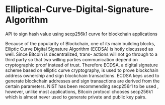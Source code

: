 # Elliptical-Curve-Digital-Signature-Algorithm
API to sign hash value using secp256k1 curve for blockchain applications

Because of the popularity of Blockchain, one of its main building blocks, Elliptic Curve Digital Signature Algorithm (ECDSA) is hotly discussed as well. Since Bitcoin is decentralized, trans- actions will not go through to a third party so that two willing parties communication depend on cryptographic proof instead of trust. Therefore ECDSA, a digital signature scheme based on elliptic curve cryptography, is used to prove blockchain address ownership and sign blockchain transactions. ECDSA keys used to generate blockchain addresses and sign transactions are derived from the certain parameters. NIST has been recommending secp256r1 to be used , however, unlike most applications, Bitcoin protocol chooses secp256k1 which is almost never used to generate private and public key pairs.
